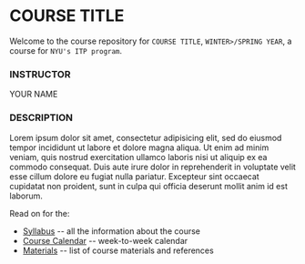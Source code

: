 <!--
↓↓↓↓↓↓↓↓↓↓↓↓↓↓↓↓ TODO: COURSE TITLE ↓↓↓↓↓↓↓↓↓↓↓↓↓↓↓↓↓↓↓
-->

# COURSE TITLE

<!--
↓↓↓↓↓↓↓↓↓↓↓↓↓↓↓↓ TODO: WELCOME ↓↓↓↓↓↓↓↓↓↓↓↓↓↓↓↓↓↓↓
-->

Welcome to the course repository for `COURSE TITLE`, `WINTER>/SPRING YEAR`, a course for `NYU's ITP program`.


### INSTRUCTOR

<!--
↓↓↓↓↓↓↓↓↓↓↓↓↓↓↓↓ TODO: INSTRUCTOR NAME ↓↓↓↓↓↓↓↓↓↓↓↓↓↓↓↓↓↓↓
-->

YOUR NAME


### DESCRIPTION

<!--
↓↓↓↓↓↓↓↓↓↓↓↓↓↓↓↓ TODO: SHORT DESCIPTION ↓↓↓↓↓↓↓↓↓↓↓↓↓↓↓↓↓↓↓
-->

Lorem ipsum dolor sit amet, consectetur adipisicing elit, sed do eiusmod tempor incididunt ut labore et dolore magna aliqua. Ut enim ad minim veniam, quis nostrud exercitation ullamco laboris nisi ut aliquip ex ea commodo consequat. Duis aute irure dolor in reprehenderit in voluptate velit esse cillum dolore eu fugiat nulla pariatur. Excepteur sint occaecat cupidatat non proident, sunt in culpa qui officia deserunt mollit anim id est laborum.



Read on for the:
- [Syllabus](SYLLABUS.md) -- all the information about the course
- [Course Calendar](SYLLABUS.md#calendar) -- week-to-week calendar
- [Materials](MATERIALS.md) -- list of course materials and references
